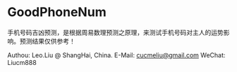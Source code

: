 # GoodPhoneNum
手机号码吉凶预测，是根据周易数理预测之原理，来测试手机号码对主人的运势影响。预测结果仅供参考！


Authou: Leo.Liu @ ShangHai, China.
E-Mail: cucmeliu@gmail.com
WeChat: Liucm888
